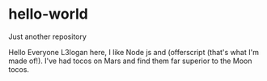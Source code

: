 # hello-world
Just another repository

Hello Everyone
L3logan here, I like Node js and (offerscript (that's what I'm made of!).
I've had tocos on Mars and find them far superior to the Moon tocos.
